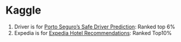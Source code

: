 # Kaggle

1. Driver is for [Porto Seguro’s Safe Driver Prediction](https://www.kaggle.com/c/porto-seguro-safe-driver-prediction): Ranked top 6%
2. Expedia is for [Expedia Hotel Recommendations](https://www.kaggle.com/c/expedia-hotel-recommendations): Ranked Top10%
